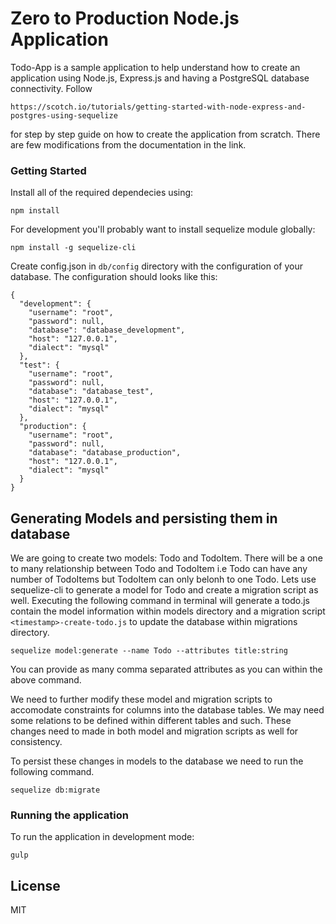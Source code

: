 # Zero to Production Node.js Application

Todo-App is a sample application to help understand how to create an application using Node.js, Express.js and having a PostgreSQL database connectivity. Follow

    https://scotch.io/tutorials/getting-started-with-node-express-and-postgres-using-sequelize

for step by step guide on how to create the application from scratch. There are few modifications from the documentation in the link.

### Getting Started

Install all of the required dependecies using:

    npm install

For development you'll probably want to install sequelize module globally:

    npm install -g sequelize-cli

Create config.json in `db/config` directory with the configuration of your database. The configuration should looks like this:

    {
      "development": {
        "username": "root",
        "password": null,
        "database": "database_development",
        "host": "127.0.0.1",
        "dialect": "mysql"
      },
      "test": {
        "username": "root",
        "password": null,
        "database": "database_test",
        "host": "127.0.0.1",
        "dialect": "mysql"
      },
      "production": {
        "username": "root",
        "password": null,
        "database": "database_production",
        "host": "127.0.0.1",
        "dialect": "mysql"
      }
    }

## Generating Models and persisting them in database

We are going to create two models: Todo and TodoItem. There will be a one to many relationship between Todo and TodoItem i.e Todo can have any number of TodoItems but TodoItem can only belonh to one Todo. Lets use sequelize-cli to generate a model for Todo and create a migration script as well. Executing the following command in terminal will generate a todo.js contain the model information within models directory and a migration script `<timestamp>-create-todo.js` to update the database within migrations directory.

    sequelize model:generate --name Todo --attributes title:string

You can provide as many comma separated attributes as you can within the above command.

We need to further modify these model and migration scripts to accomodate constraints for columns into the database tables. We may need some relations to be defined within different tables and such. These changes need to made in both model and migration scripts as well for consistency.

To persist these changes in models to the database we need to run the following command.

    sequelize db:migrate

### Running the application

To run the application in development mode:

    gulp

## License

MIT
